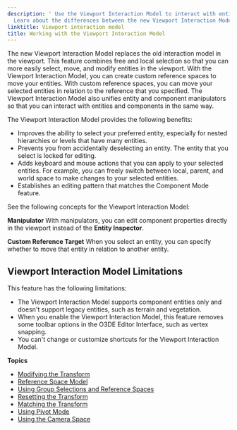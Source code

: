 ```yaml
---
description: ' Use the Viewport Interaction Model to interact with entities in the Open 3D Engine viewport.
  Learn about the differences between the new Viewport Interaction Model and the old interaction model. '
linktitle: Viewport interaction model
title: Working with the Viewport Interaction Model
---
```


The new Viewport Interaction Model replaces the old interaction model in the viewport. This feature combines free and local selection so that you can more easily select, move, and modify entities in the viewport. With the Viewport Interaction Model, you can create custom reference spaces to move your entities. With custom reference spaces, you can move your selected entities in relation to the reference that you specified. The Viewport Interaction Model also unifies entity and component manipulators so that you can interact with entities and components in the same way.

The Viewport Interaction Model provides the following benefits:
+ Improves the ability to select your preferred entity, especially for nested hierarchies or levels that have many entities.
+ Prevents you from accidentally deselecting an entity. The entity that you select is locked for editing.
+ Adds keyboard and mouse actions that you can apply to your selected entities. For example, you can freely switch between local, parent, and world space to make changes to your selected entities.
+ Establishes an editing pattern that matches the Component Mode feature.

See the following concepts for the Viewport Interaction Model:

**Manipulator**
With manipulators, you can edit component properties directly in the viewport instead of the **Entity Inspector**.

**Custom Reference Target**
When you select an entity, you can specify whether to move that entity in relation to another entity.

## Viewport Interaction Model Limitations 

This feature has the following limitations:
+ The Viewport Interaction Model supports component entities only and doesn't support legacy entities, such as terrain and vegetation.
+ When you enable the Viewport Interaction Model, this feature removes some toolbar options in the O3DE Editor Interface, such as vertex snapping.
+ You can't change or customize shortcuts for the Viewport Interaction Model.

**Topics**

+ [Modifying the Transform](/docs/user-guide/editor/viewport/viewport-interaction-model-transform.md)
+ [Reference Space Model](/docs/user-guide/editor/viewport/viewport-interaction-model-reference-space-model.md)
+ [Using Group Selections and Reference Spaces](/docs/user-guide/editor/viewport/group-selections-reference-spaces.md)
+ [Resetting the Transform](/docs/user-guide/editor/viewport/reset-transform.md)
+ [Matching the Transform](/docs/user-guide/editor/viewport/transform-matching.md)
+ [Using Pivot Mode](/docs/user-guide/editor/viewport/pivot-mode.md)
+ [Using the Camera Space](/docs/user-guide/editor/camera-space.md)
